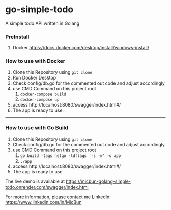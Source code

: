 # go-simple-todo
A simple todo API written in Golang

### PreInstall
1. Docker https://docs.docker.com/desktop/install/windows-install/

### How to use with Docker
1. Clone this Repository using `git clone`
2. Run Docker Desktop
3. Check config/db.go for the commented out code and adjust accordingly
4. use CMD Command on this project root
    1. `docker-compose build`
    2. `docker-compose up`
5. access http://localhost:8080/swagger/index.html#/
6. The app is ready to use.
---
### How to use with Go Build
1. Clone this Repository using `git clone`
2. Check config/db.go for the commented out code and adjust accordingly
3. use CMD Command on this project root
    1. `go build -tags netgo -ldflags '-s -w' -o app`
    2. `./app`
4. access http://localhost:8080/swagger/index.html#/
5. The app is ready to use.

The live demo is available at https://micbun-golang-simple-todo.onrender.com/swagger/index.html

For more information, please contact me LinkedIn: https://www.linkedin.com/in/MicBun